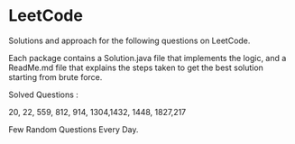 # LeetCode

Solutions and approach for the following questions on LeetCode.

Each package contains a Solution.java file that implements the logic, and a ReadMe.md file that explains the steps taken to get the best solution starting from brute force.

Solved Questions :

20, 22, 559, 812, 914, 1304,1432, 1448, 1827,217



Few Random Questions Every Day.
